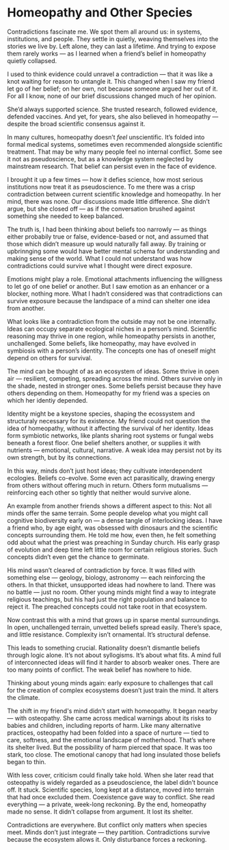 # Homeopathy and Other Species

Contradictions fascinate me. We spot them all around us: in systems, institutions, and people. They settle in quietly, weaving themselves into the stories we live by. Left alone, they can last a lifetime. And trying to expose them rarely works — as I learned when a friend’s belief in homeopathy quietly collapsed.

I used to think evidence could unravel a contradiction — that it was like a knot waiting for reason to untangle it. This changed when I saw my friend let go of her belief; on her own, not because someone argued her out of it. For all I know, none of our brief discussions changed much of her opinion.

She’d always supported science. She trusted research, followed evidence, defended vaccines. And yet, for years, she also believed in homeopathy — despite the broad scientific consensus against it.

In many cultures, homeopathy doesn’t _feel_ unscientific. It’s folded into formal medical systems, sometimes even recommended alongside scientific treatment. That may be why many people feel no internal conflict. Some see it not as pseudoscience, but as a knowledge system neglected by mainstream research. That belief can persist even in the face of evidence.

I brought it up a few times — how it defies science, how most serious institutions now treat it as pseudoscience. 
To me there was a crisp contradiction between current scientific knowledge and homeopathy. 
In her mind, there was none. Our discussions made little difference.
She didn’t argue, but she closed off — as if the conversation brushed against something she needed to keep balanced.

The truth is, I had been thinking about beliefs too narrowly — as things either probabily true or false, evidence-based or not, and assumed that those which didn’t measure up would naturally fall away. By training or upbrinnging some would have better mental schema for understanding and making sense of the world. What I could not understand was how contradictions could survive what I thought were direct exposure.

Emotions might play a role. Emotional attachments influencing the willigness to let go of one belief or another. But I saw emotion as an enhancer or a blocker, nothing more. What I hadn’t considered was that contradictions can survive exposure because the landspace of a mind can shelter one idea from another.

What looks like a contradiction from the outside may not be one internally. Ideas can occupy separate ecological niches in a person’s mind. Scientific reasoning may thrive in one region, while homeopathy persists in another, unchallenged. Some beliefs, like homeopathy, may have evolved in symbiosis with a person’s identity. The concepts one has of oneself might depend on others for survival. 

The mind can be thought of as an ecosystem of ideas.
Some thrive in open air — resilient, competing, spreading across the mind.
Others survive only in the shade, nested in stronger ones. Some beliefs persist because they have others depending on them. 
Homeopathy for my friend was a species on which her identiy depended.

Identity might be a keystone species, shaping the ecossystem and structuraly necessary for its existence. My friend could not question the idea of homeopathy, without it affecting the survival of her identity. Ideas form symbiotic networks, like plants sharing root systems or fungal webs beneath a forest floor. One belief shelters another, or supplies it with nutrients — emotional, cultural, narrative. A weak idea may persist not by its own strength, but by its connections. 

In this way, minds don’t just host ideas; they cultivate interdependent ecologies. Beliefs co-evolve. Some even act parasitically, drawing energy from others without offering much in return. Others form mutualisms — reinforcing each other so tightly that neither would survive alone.

An example from another friends shows a different aspect to this: Not all minds offer the same terrain. Some people develop what you might call cognitive biodiversity early on — a dense tangle of interlocking ideas. I have a friend who, by age eight, was obsessed with dinosaurs and the scientific concepts surrounding them. He told me how, even then, he felt something odd about what the priest was preaching in Sunday church. His early grasp of evolution and deep time left little room for certain religious stories. Such concepts didn’t even get the chance to germinate.

His mind wasn’t cleared of contradiction by force. It was filled with something else — geology, biology, astronomy — each reinforcing the others. In that thicket, unsupported ideas had nowhere to land. There was no battle — just no room. Other young minds might find a way to integrate religious teachings, but his had just the right population and balance to reject it. The preached concepts could not take root in that ecosystem.

Now contrast this with a mind that grows up in sparse mental surroundings. In open, unchallenged terrain, unvetted beliefs spread easily. There’s space, and little resistance. Complexity isn’t ornamental. It’s structural defense.

This leads to something crucial. Rationality doesn’t dismantle beliefs through logic alone. It’s not about syllogisms. It’s about what fits. A mind full of interconnected ideas will find it harder to absorb weaker ones. There are too many points of conflict. The weak belief has nowhere to hide.

Thinking about young minds again: early exposure to challenges that call for the creation of complex ecosystems doesn’t just train the mind. It alters the climate.

The shift in my friend's mind didn’t start with homeopathy. It began nearby — with osteopathy. She came across medical warnings about its risks to babies and children, including reports of harm. Like many alternative practices, osteopathy had been folded into a space of nurture — tied to care, softness, and the emotional landscape of motherhood. That’s where its shelter lived. But the possibility of harm pierced that space. It was too stark, too close. The emotional canopy that had long insulated those beliefs began to thin.

With less cover, criticism could finally take hold. When she later read that osteopathy is widely regarded as a pseudoscience, the label didn’t bounce off. It stuck. Scientific species, long kept at a distance, moved into terrain that had once excluded them. Coexistence gave way to conflict. She read everything — a private, week-long reckoning. By the end, homeopathy made no sense. It didn’t collapse from argument. It lost its shelter.

Contradictions are everywhere. But conflict only matters when species meet. Minds don’t just integrate — they partition. Contradictions survive because the ecosystem allows it. Only disturbance forces a reckoning.
